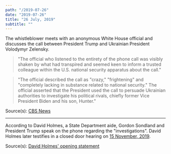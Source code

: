 ```yaml
---
path: "/2019-07-26"
date: "2019-07-26"
title: "26 July, 2019"
subtitle: ""
---
```


The whistleblower meets with an anonymous White House official and discusses the call between President Trump and Ukrainian President Volodymyr Zelensky.

> "The official who listened to the entirety of the phone call was visibly shaken by what had transpired and seemed keen to inform a trusted colleague within the U.S. national security apparatus about the call."

> "The official described the call as "crazy," "frightening" and "completely lacking in substance related to national security." The official asserted that the President used the call to persuade Ukrainian authorities to investigate his political rivals, chiefly former Vice President Biden and his son, Hunter."

<span class="sources">
Source(s): <a href="https://www.cbsnews.com/news/the-whistleblower-complaint-read-full-text-whistleblower-memo-trump-ukraine-call-described-cbs-news-exclusive/" target="_blank" rel="noopener noreferrer">CBS News</a>
</span>

---

According to David Holmes, a State Department aide, Gordon Sondland and President Trump speak on the phone regarding the "investigations". David Holmes later testifies in a closed door hearing on <a href="#2019-11-15">15 November, 2019</a>.

<span class="sources">
Source(s): <a href="https://assets.documentcloud.org/documents/6550845/2140-001.pdf" target="_blank" rel="noopener noreferrer">David Holmes' opening statement</a>
</span>